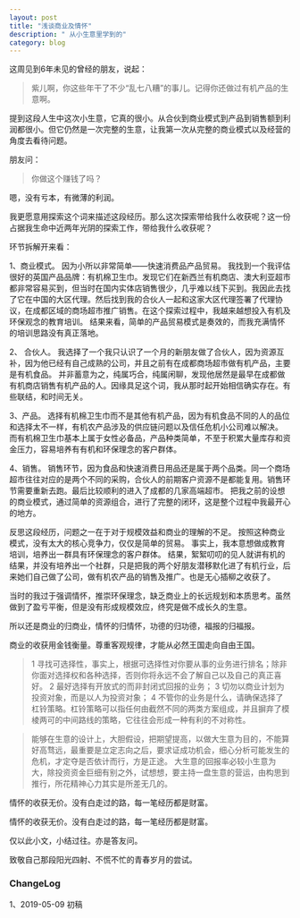 ```yaml
---
layout: post
title: "浅谈商业及情怀"
description: " 从小生意里学到的"
category: blog
---
```



这周见到6年未见的曾经的朋友，说起：

> 紫儿啊，你这些年干了不少“乱七八糟”的事儿。记得你还做过有机产品的生意啊。

提到这段人生中这次小生意，它真的很小。从合伙到商业模式到产品到销售额到利润都很小。但它仍然是一次完整的生意，让我第一次从完整的商业模式以及经营的角度去看待问题。



朋友问：

> 你做这个赚钱了吗？

嗯，没有亏本，有微薄的利润。



我更愿意用探索这个词来描述这段经历。那么这次探索带给我什么收获呢？这一份占据我生命中近两年光阴的探索工作，带给我什么收获呢？ 



环节拆解开来看：



1、商业模式。 因为小所以非常简单——快速消费品产品贸易。 我找到一个我评估很好的英国产品品牌：有机棉卫生巾。发现它们在新西兰有机商店、澳大利亚超市都非常容易买到，但当时在国内实体店销售很少，几乎难以线下买到。我因此去找了它在中国的大区代理。然后找到我的合伙人一起和这家大区代理签署了代理协议，在成都区域的商场超市推广销售。在这个探索过程中，我越来越想投入有机及环保观念的教育培训。 结果来看，简单的产品贸易模式是奏效的，而我充满情怀的培训思路没有真正落地。



2、 合伙人。 我选择了一个我只认识了一个月的新朋友做了合伙人，因为资源互补，因为他已经有自己成熟的公司，并且之前有在成都商场超市做有机产品，主要是有机食品。 并非蓄意为之，纯属巧合，纯属闲聊，发现他居然是最早在成都做有机商店销售有机产品的人。因缘具足这个词，我从那时起开始相信确实存在。有些联结，和时间无关。



3、产品。 选择有机棉卫生巾而不是其他有机产品，因为有机食品不同的人的品位和选择太不一样，有机农产品涉及的供应链问题以及信任危机小公司难以解决。 而有机棉卫生巾基本上属于女性必备品，产品种类简单，不至于积累大量库存和资金压力，容易培养有有机和环保理念的客户群体。



4、销售。 销售环节，因为食品和快速消费日用品还是属于两个品类。同一个商场超市往往对应的是两个不同的采购，合伙人的前期客户资源不是都能复用。销售环节需要重新去跑。最后比较顺利的进入了成都的几家高端超市。 把我之前的设想的商业模式，通过简单的资源组合，进行了完整的闭环，这是整个过程中我最开心的地方。



​反思这段经历，问题之一在于对于规模效益和商业的理解的不足。 按照这种商业模式，没有太大的核心竞争力，仅仅是简单的贸易。 事实上，我本意想做成教育培训，培养出一群具有环保理念的客户群体。 结果，絮絮叨叨的见人就讲有机的结果，并没有培养出一个社群，只是把我的两个好朋友潜移默化进了有机行业，后来她们自己做了公司，做有机农产品的销售及推广。也是无心插柳之收获了。



当时的我过于强调情怀，推崇环保理念，缺乏商业上的长远规划和本质思考。虽然做到了盈亏平衡，但是没有形成规模效应，终究是做不成长久的生意。



所以还是商业的归商业，情怀的归情怀，功德的归功德，福报的归福报。


商业的收获用金钱衡量。尊重客观规律，才能从必然王国走向自由王国。

> 1 寻找可选择性，事实上，根据可选择性对你要从事的业务进行排名；除非你面对选择权和各种选择，否则你将永远不会了解自己以及自己的真正喜好。
  2 最好选择有开放式的而非封闭式回报的业务；
  3 切勿以商业计划为投资对象，而是以人为投资对象；
  4 不管你的业务是什么，请确保选择了杠铃策略。杠铃策略可以指任何由截然不同的两类方案组成，并且摒弃了模棱两可的中间路线的策略，它往往会形成一种有利的不对称性。

> 能够在生意的设计上，大胆假设，把期望提高，以做大生意为目的，不能算好高骛远，最重要是立定志向之后，要求证成功机会，细心分析可能发生的危机，才定夺是否依计而行，方是正途。
大生意的回报率必较小生意为大，除投资资金巨细有别之外，试想想，要主持一盘生意的营运，由构思到推行，所花精神心力其实是所差无几的。

情怀的收获无价。没有白走过的路，每一笔经历都是财富。




情怀的收获无价。没有白走过的路，每一笔经历都是财富。



仅以此小文，小结过往。亦是答友问。

致敬自己那段阳光四射、不慌不忙的青春岁月的尝试。

### ChangeLog

1、2019-05-09 初稿
